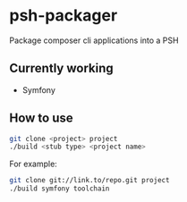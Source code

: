 # psh-packager
Package composer cli applications into a PSH

## Currently working
- Symfony

## How to use
```bash
git clone <project> project
./build <stub type> <project name>
```

For example:
```bash
git clone git://link.to/repo.git project
./build symfony toolchain